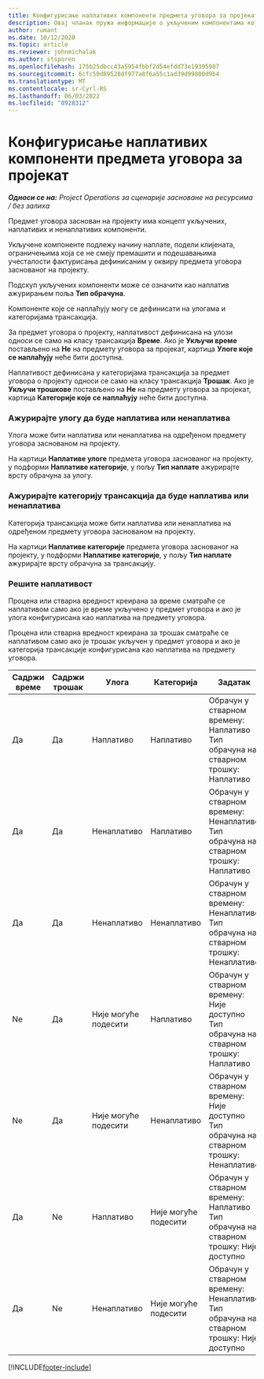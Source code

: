 ```yaml
---
title: Конфигурисање наплативих компоненти предмета уговора за пројекат
description: Овај чланак пружа информације о укљученим компонентама које се могу наплатити и које се не наплаћују у редовима уговора.
author: rumant
ms.date: 10/12/2020
ms.topic: article
ms.reviewer: johnmichalak
ms.author: stsporen
ms.openlocfilehash: 175b25dbcc43a5954fbbf2d54efdd73e19395907
ms.sourcegitcommit: 6cfc50d89528df977a8f6a55c1ad39d99800d9b4
ms.translationtype: MT
ms.contentlocale: sr-Cyrl-RS
ms.lasthandoff: 06/03/2022
ms.locfileid: "8928312"
---
```

# <a name="configure-chargeable-components-of-a-project-contract-line"></a>Конфигурисање наплативих компоненти предмета уговора за пројекат

_**Односи се на:** Project Operations за сценарије засноване на ресурсима / без залиха_

Предмет уговора заснован на пројекту има концепт укључених, наплативих и ненаплативих компоненти.

Укључене компоненте подлежу начину наплате, подели клијената, ограничењима која се не смеју премашити и подешавањима учесталости фактурисања дефинисаним у оквиру предмета уговора заснованог на пројекту.

Подскуп укључених компоненти може се означити као наплатив ажурирањем поља **Тип обрачуна**.

Компоненте које се наплаћују могу се дефинисати на улогама и категоријама трансакција.

За предмет уговора о пројекту, наплативост дефинисана на улози односи се само на класу трансакција **Време**. Ако је **Укључи време** постављено на **Не** на предмету уговора за пројекат, картица **Улоге које се наплаћују** неће бити доступна.

Наплативост дефинисана у категоријама трансакција за предмет уговора о пројекту односи се само на класу трансакција **Трошак**. Ако је **Укључи трошкове** постављено на **Не** на предмету уговора за пројекат, картица **Категорије које се наплаћују** неће бити доступна.

### <a name="update-a-role-to-be-chargeable-or-non-chargeable"></a>Ажурирајте улогу да буде наплатива или ненаплатива

Улога може бити наплатива или ненаплатива на одређеном предмету уговора заснованом на пројекту.

На картици **Наплативе улоге** предмета уговора заснованог на пројекту, у подформи **Наплативе категорије**, у пољу **Тип наплате** ажурирајте врсту обрачуна за улогу.

### <a name="update-a-transaction-category-to-be-chargeable-or-non-chargeable"></a>Ажурирајте категорију трансакција да буде наплатива или ненаплатива

Категорија трансакција може бити наплатива или ненаплатива на одређеном предмету уговора заснованом на пројекту.

На картици **Наплативе категорије** предмета уговора заснованог на пројекту, у подформи **Наплативе категорије**, у пољу **Тип наплате** ажурирајте врсту обрачуна за трансакцију.

### <a name="resolve-chargeability"></a>Решите наплативост

Процена или стварна вредност креирана за време сматраће се наплативом само ако је време укључено у предмет уговора и ако је улога конфигурисана као наплатива на предмету уговора.

Процена или стварна вредност креирана за трошак сматраће се наплативом само ако је трошак укључен у предмет уговора и ако је категорија трансакције конфигурисана као наплатива на предмету уговора.

| Садржи време | Садржи трошак | Улога | Категорија | Задатак |
| --- | --- | --- | --- | --- |
| Да | Да | Наплативо | Наплативо | Обрачун у стварном времену: Наплативо </br>Тип обрачуна на стварном трошку: Наплативо |
| Да | Да | Ненаплативо | Наплативо | Обрачун у стварном времену: Ненаплативо </br>Тип обрачуна на стварном трошку: Наплативо |
| Да | Да | Ненаплативо | Ненаплативо | Обрачун у стварном времену: Ненаплативо </br>Тип обрачуна на стварном трошку: Ненаплативо |
| Ne | Да | Није могуће подесити | Наплативо | Обрачун у стварном времену: Није доступно </br>Тип обрачуна на стварном трошку: Наплативо |
| Ne | Да | Није могуће подесити | Ненаплативо | Обрачун у стварном времену: Није доступно </br>Тип обрачуна на стварном трошку: Ненаплативо |
| Да | Ne | Наплативо | Није могуће подесити | Обрачун у стварном времену: Наплативо </br>Тип обрачуна на стварном трошку: Није доступно |
| Да | Ne | Ненаплативо | Није могуће подесити | Обрачун у стварном времену: Ненаплативо </br> Тип обрачуна на стварном трошку: Није доступно |


[!INCLUDE[footer-include](../includes/footer-banner.md)]
